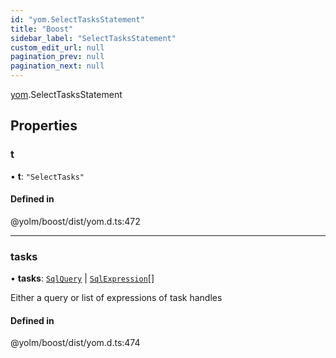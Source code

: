 ```yaml
---
id: "yom.SelectTasksStatement"
title: "Boost"
sidebar_label: "SelectTasksStatement"
custom_edit_url: null
pagination_prev: null
pagination_next: null
---
```


[yom](../namespaces/yom.md).SelectTasksStatement

## Properties

### t

• **t**: ``"SelectTasks"``

#### Defined in

@yolm/boost/dist/yom.d.ts:472

___

### tasks

• **tasks**: [`SqlQuery`](../namespaces/yom.md#sqlquery) \| [`SqlExpression`](../namespaces/yom.md#sqlexpression)[]

Either a query or list of expressions of task handles

#### Defined in

@yolm/boost/dist/yom.d.ts:474
